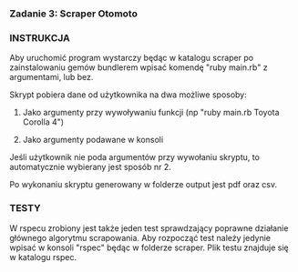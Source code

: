 ### Zadanie 3: Scraper Otomoto

### INSTRUKCJA

Aby uruchomić program wystarczy będąc w katalogu scraper po zainstalowaniu gemów bundlerem wpisać komendę "ruby main.rb" z argumentami, lub bez.

Skrypt pobiera dane od użytkownika na dwa możliwe sposoby:

1) Jako argumenty przy wywoływaniu funkcji (np "ruby main.rb Toyota Corolla 4")

2) Jako argumenty podawane w konsoli

Jeśli użytkownik nie poda argumentów przy wywołaniu skryptu, to automatycznie wybierany jest sposób nr 2.

Po wykonaniu skryptu generowany w folderze output jest pdf oraz csv.


### TESTY

W rspecu zrobiony jest także jeden test sprawdzający poprawne działanie głównego algorytmu scrapowania.
Aby rozpocząć test należy jedynie wpisać w konsoli "rspec" będąc w folderze scraper. Plik testu znajduje się w katalogu rspec.
